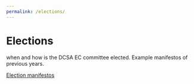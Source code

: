 ```yaml
---
permalink: /elections/
---
```


# Elections

when and how is the DCSA EC committee elected. Example manifestos of previous years.

[Election manifestos](https://drive.google.com/drive/folders/1TN6duqQsHlD-sXEV9zm1ChUaFKwCk6nI?usp=sharing)
